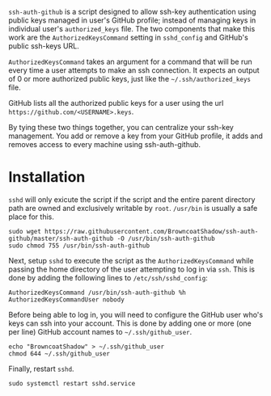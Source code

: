 `ssh-auth-github` is a script designed to allow ssh-key authentication using
public keys managed in user's GitHub profile; instead of managing keys in
individual user's `authorized_keys` file. The two components that make this
work are the `AuthorizedKeysCommand` setting in `sshd_config` and GitHub's
public ssh-keys URL.

`AuthorizedKeysCommand` takes an argument for a command that will be run every
time a user attempts to make an ssh connection. It expects an output of 0 or
more authorized public keys, just like the `~/.ssh/authorized_keys` file.

GitHub lists all the authorized public keys for a user using the url
`https://github.com/<USERNAME>.keys`.

By tying these two things together, you can centralize your ssh-key
management. You add or remove a key from your GitHub profile, it adds and
removes access to every machine using ssh-auth-github.

# Installation
`sshd` will only exicute the script if the script and the entire parent
directory path are owned and exclusively writable by `root`. `/usr/bin`
is usually a safe place for this.
```
sudo wget https://raw.githubusercontent.com/BrowncoatShadow/ssh-auth-github/master/ssh-auth-github -O /usr/bin/ssh-auth-github
sudo chmod 755 /usr/bin/ssh-auth-github
```

Next, setup `sshd` to execute the script as the `AuthorizedKeysCommand` while
passing the home directory of the user attempting to log in via `ssh`.
This is done by adding the following lines to `/etc/ssh/sshd_config`:
```
AuthorizedKeysCommand /usr/bin/ssh-auth-github %h
AuthorizedKeysCommandUser nobody
```

Before being able to log in, you will need to configure the GitHub user
who's keys can ssh into your account. This is done by adding one or more
(one per line) GitHub account names to `~/.ssh/github_user`.
```
echo "BrowncoatShadow" > ~/.ssh/github_user
chmod 644 ~/.ssh/github_user
```

Finally, restart `sshd`.
```
sudo systemctl restart sshd.service
```
